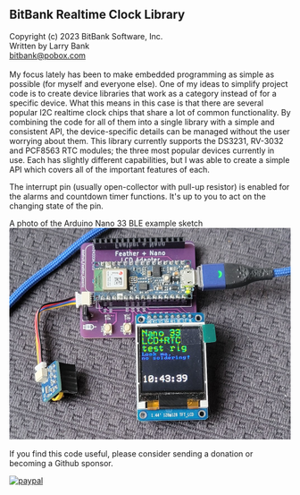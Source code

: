 BitBank Realtime Clock Library<br>
------------------------------
Copyright (c) 2023 BitBank Software, Inc.<br>
Written by Larry Bank<br>
bitbank@pobox.com<br>
<br>
My focus lately has been to make embedded programming as simple as possible (for myself and everyone else). One of my ideas to simplify project code is to create device libraries that work as a category instead of for a specific device. What this means in this case is that there are several popular I2C realtime clock chips that share a lot of common functionality. By combining the code for all of them into a single library with a simple and consistent API, the device-specific details can be managed without the user worrying about them. This library currently supports the DS3231, RV-3032 and PCF8563 RTC modules; the three most popular devices currently in use. Each has slightly different capabilities, but I was able to create a simple API which covers all of the important features of each.<br>

The interrupt pin (usually open-collector with pull-up resistor) is enabled for the alarms and countdown timer functions. It's up to you to act on the changing state of the pin.<br>

A photo of the Arduino Nano 33 BLE example sketch<br>
![bb_rtc](/bb_rtc_demo.jpg?raw=true "bb_rtc")
<br>

If you find this code useful, please consider sending a donation or becoming a Github sponsor.

[![paypal](https://www.paypalobjects.com/en_US/i/btn/btn_donateCC_LG.gif)](https://www.paypal.com/cgi-bin/webscr?cmd=_s-xclick&hosted_button_id=SR4F44J2UR8S4)

